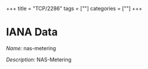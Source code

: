 +++
title = "TCP/2286"
tags = [""]
categories = [""]
+++

# IANA Data

_Name:_ nas-metering

_Description:_ NAS-Metering

